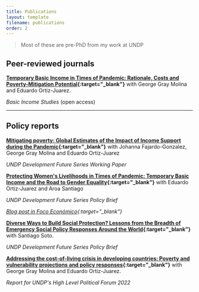 ```yaml
---
title: Publications
layout: template
filename: publications
order: 2
---
```


> Most of these are pre-PhD from my work at UNDP

## Peer-reviewed journals

**[Temporary Basic Income in Times of Pandemic: Rationale, Costs and Poverty-Mitigation Potential](https://www.degruyter.com/document/doi/10.1515/bis-2020-0029/html){:target="_blank"}** with George Gray Molina and Eduardo Ortiz-Juarez. 

*Basic Income Studies* (open access)

---

## Policy reports 
**[Mitigating poverty: Global Estimates of the Impact of Income Support during the Pandemic](https://www.undp.org/library/dfs-mitigating-poverty-global-estimates-impact-income-support-during-pandemic){:target="_blank"}** with Johanna Fajardo-Gonzalez, George Gray Molina and Eduardo Ortiz-Juarez

*UNDP Development Future Series Working Paper* 


**[Protecting Women's Livelihoods in Times of Pandemic: Temporary Basic Income and the Road to Gender Equality](https://www.undp.org/publications/dfs-protecting-womens-livelihoods-times-pandemic-temporary-basic-income-and-road-gender){:target="_blank"}** with Eduardo Ortiz-Juarez and Aroa Santiago 

*UNDP Development Future Series Policy Brief* 

*[Blog post in Foco Económico](https://dev.focoeconomico.org/2021/06/14/proteger-la-economia-de-las-mujeres-en-pandemia/){:target="_blank"}*

**[Diverse Ways to Build Social Protection? Lessons from the Breadth of Emergency Social Policy Responses Around the World](https://www.undp.org/library/dfs-diverse-ways-build-social-protection-lessons-breadth-emergency-social-policy-responses){:target="_blank"}** with Santiago Soto. 

*UNDP Development Future Series Policy Brief* 


**[Addressing the cost-of-living crisis in developing countries: Poverty and vulnerability projections and policy responses](https://www.undp.org/publications/addressing-cost-living-crisis-developing-countries-poverty-and-vulnerability-projections-and-policy-responses){:target="_blank"}** with George Gray Molina and Eduardo Ortiz-Juarez. 

*Report for UNDP's High Level Political Forum 2022*